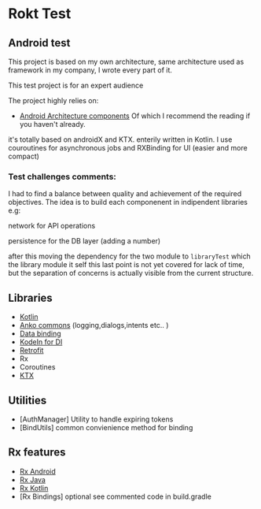 # Rokt Test

## Android test
This project is  based on my own architecture, same architecture used as framework in my company, I wrote every part of it. 

This test project is for an expert audience

The project highly relies on:
  - [Android Architecture components](https://developer.android.com/topic/libraries/architecture/guide.html)
   Of which I recommend the reading if you haven't already.
  
it's totally based on androidX and KTX. enterily written in Kotlin. 
I use couroutines for asynchronous jobs and RXBinding for UI (easier and more compact)
 
###  Test challenges comments:

I had to find a balance between quality and achievement of the required objectives. 
The idea is to build each componenent in indipendent libraries
e.g: 

network for API operations

persistence for the DB layer (adding a number)

after this moving the dependency for the two module to `libraryTest` which the library module it self
this last point is not yet covered for lack of time, but the separation of concerns is actually visible from the current structure. 


  

## Libraries
  - [Kotlin](https://kotlinlang.org/)
  - [Anko commons](https://github.com/Kotlin/anko/wiki) (logging,dialogs,intents etc.. )
  - [Data binding](https://developer.android.com/topic/libraries/data-binding/index.html)
  - [KodeIn for DI](https://github.com/SalomonBrys/Kodein) 
  - [Retrofit](http://square.github.io/retrofit/)
  -  Rx
  -  Coroutines
  - [KTX](https://github.com/android/android-ktx)

## Utilities
  - [AuthManager] Utility to handle expiring tokens
  - [BindUtils] common convienience method for binding
 
## Rx features
  - [Rx Android](https://github.com/ReactiveX/RxAndroid)
  - [Rx Java](https://github.com/ReactiveX/RxJava)
  - [Rx Kotlin](https://github.com/ReactiveX/RxKotlin) 
  - [Rx Bindings] optional see commented code in build.gradle
